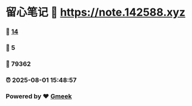 # 留心笔记 :link: https://note.142588.xyz 
### :page_facing_up: [14](https://note.142588.xyz/tag.html) 
### :speech_balloon: 5 
### :hibiscus: 79362 
### :alarm_clock: 2025-08-01 15:48:57 
### Powered by :heart: [Gmeek](https://github.com/Meekdai/Gmeek)

